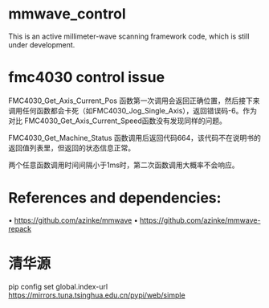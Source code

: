 # mmwave_control

This is an active millimeter-wave scanning framework code, which is still under development.

# fmc4030 control issue


FMC4030_Get_Axis_Current_Pos 函数第一次调用会返回正确位置，然后接下来调用任何函数都会卡死（如FMC4030_Jog_Single_Axis），返回错误码-6。作为对比 FMC4030_Get_Axis_Current_Speed函数没有发现同样的问题。


FMC4030_Get_Machine_Status 函数调用后返回代码664，该代码不在说明书的返回值列表里，但返回的状态信息正常。

两个任意函数调用时间间隔小于1ms时，第二次函数调用大概率不会响应。

# References and dependencies:

•	https://github.com/azinke/mmwave
•	https://github.com/azinke/mmwave-repack


#  清华源
pip config set global.index-url https://mirrors.tuna.tsinghua.edu.cn/pypi/web/simple